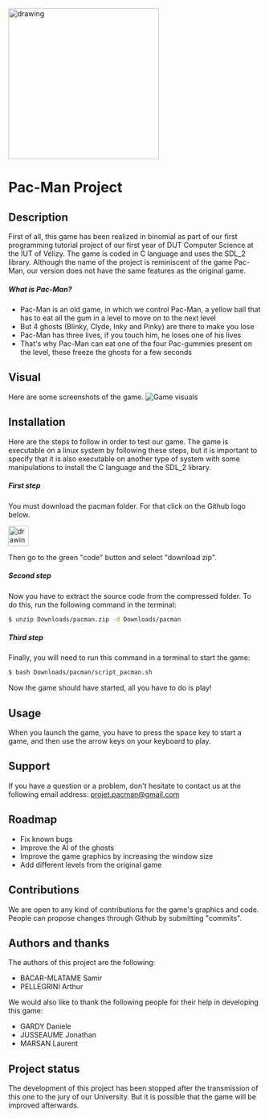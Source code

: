 <img src="https://i.goopics.net/juw6pg.png" alt="drawing" width="300" heigth="300"/>

Pac-Man Project
==============================================================

Description
--------------------------------------------------------------

First of all, this game has been realized in binomial as part of our first programming tutorial project of our first year of DUT Computer Science at the IUT of Vélizy.
The game is coded in C language and uses the SDL_2 library.
Although the name of the project is reminiscent of the game Pac-Man, our version does not have the same features as the original game.

##### What is Pac-Man? 

* Pac-Man is an old game, in which we control Pac-Man, a yellow ball that has to eat all the gum in a level to move on to the next level
* But 4 ghosts (Blinky, Clyde, Inky and Pinky) are there to make you lose
* Pac-Man has three lives, if you touch him, he loses one of his lives
* That's why Pac-Man can eat one of the four Pac-gummies present on the level, these freeze the ghosts for a few seconds

Visual
--------------------------------------------------------------

Here are some screenshots of the game.
![Game visuals][visuals]

Installation
--------------------------------------------------------------

Here are the steps to follow in order to test our game. 
The game is executable on a linux system by following these steps, but it is important to specify that it is also executable on another type of system with some manipulations to install the C language and the SDL_2 library.

##### First step

You must download the pacman folder. For that click on the Github logo below.

[<img src="https://upload.wikimedia.org/wikipedia/commons/thumb/9/91/Octicons-mark-github.svg/2048px-Octicons-mark-github.svg.png" alt="drawing" width="40" heigth="40"/>](https://github.com/arthurpellegrini/pac-man)

Then go to the green "code" button and select "download zip".

##### Second step

Now you have to extract the source code from the compressed folder. To do this, run the following command in the terminal: 
 ```sh
 $ unzip Downloads/pacman.zip -d Downloads/pacman
 ```

##### Third step

Finally, you will need to run this command in a terminal to start the game: 

```sh
$ bash Downloads/pacman/script_pacman.sh
```

Now the game should have started, all you have to do is play!

Usage
--------------------------------------------------------------

When you launch the game, you have to press the space key to start a game, and then use the arrow keys on your keyboard to play.

Support
--------------------------------------------------------------

If you have a question or a problem, don't hesitate to contact us at the following email address: projet.pacman@gmail.com

Roadmap
--------------------------------------------------------------

* Fix known bugs
* Improve the AI of the ghosts
* Improve the game graphics by increasing the window size
* Add different levels from the original game 


Contributions
--------------------------------------------------------------

We are open to any kind of contributions for the game's graphics and code. People can propose changes through Github by submitting "commits".

Authors and thanks
--------------------------------------------------------------

The authors of this project are the following: 

* BACAR-MLATAME Samir 
* PELLEGRINI Arthur

We would also like to thank the following people for their help in developing this game: 

* GARDY Daniele 
* JUSSEAUME Jonathan
* MARSAN Laurent 

Project status 
--------------------------------------------------------------

The development of this project has been stopped after the transmission of this one to the jury of our University. But it is possible that the game will be improved afterwards.

[//]: # (Reference link used in the body of the Markdown)
[visuals]: https://i.goopics.net/89mj9g.png
